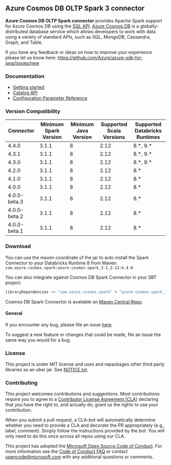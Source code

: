## Azure Cosmos DB OLTP Spark 3 connector

**Azure Cosmos DB OLTP Spark connector** provides Apache Spark support for Azure Cosmos DB using 
the [SQL API][sql_api_query].
[Azure Cosmos DB][cosmos_introduction] is a globally-distributed database service which allows 
developers to work with data using a variety of standard APIs, such as SQL, MongoDB, Cassandra, Graph, and Table.

If you have any feedback or ideas on how to improve your experience please let us know here:
https://github.com/Azure/azure-sdk-for-java/issues/new

### Documentation

- [Getting started](https://github.com/Azure/azure-sdk-for-java/blob/main/sdk/cosmos/azure-cosmos-spark_3-1_2-12/docs/quick-start.md)
- [Catalog API](https://github.com/Azure/azure-sdk-for-java/blob/main/sdk/cosmos/azure-cosmos-spark_3-1_2-12/docs/catalog-api.md)
- [Configuration Parameter Reference](https://github.com/Azure/azure-sdk-for-java/blob/main/sdk/cosmos/azure-cosmos-spark_3-1_2-12/docs/configuration-reference.md)

[//]: # (//TODO: moderakh add more sections)
[//]: # (//TODO: moderakh Enable Client Logging)
[//]: # (//TODO: moderakh Examples)
[//]: # (//TODO: moderakh Next steps)
[//]: # (//TODO: moderakh Key concepts)
[//]: # (//TODO: moderakh Azure Cosmos DB Partition)
[//]: # (//TODO: moderakh Troubleshooting)

### Version Compatibility

| Connector     | Minimum Spark Version | Minimum Java Version | Supported Scala Versions | Supported Databricks Runtimes |
| ------------- | --------------------- | -------------------- | -----------------------  | ----------------------------- |
| 4.4.0         | 3.1.1                 | 8                    | 2.12                     | 8.\*, 9.\*                    |
| 4.3.1         | 3.1.1                 | 8                    | 2.12                     | 8.\*, 9.\*                    |
| 4.3.0         | 3.1.1                 | 8                    | 2.12                     | 8.\*, 9.\*                    |
| 4.2.0         | 3.1.1                 | 8                    | 2.12                     | 8.\*                          |
| 4.1.0         | 3.1.1                 | 8                    | 2.12                     | 8.\*                          |
| 4.0.0         | 3.1.1                 | 8                    | 2.12                     | 8.\*                          |
| 4.0.0-beta.3  | 3.1.1                 | 8                    | 2.12                     | 8.\*                          |
| 4.0.0-beta.2  | 3.1.1                 | 8                    | 2.12                     | 8.\*                          |
| 4.0.0-beta.1  | 3.1.1                 | 8                    | 2.12                     | 8.\*                          |

### Download

You can use the maven coordinate of the jar to auto install the Spark Connector to your Databricks Runtime 8 from Maven:
`com.azure.cosmos.spark:azure-cosmos-spark_3-1_2-12:4.4.0`

You can also integrate against Cosmos DB Spark Connector in your SBT project:
```scala
libraryDependencies += "com.azure.cosmos.spark" % "azure-cosmos-spark_3-1_2-12" % "4.4.0"
```

Cosmos DB Spark Connector is available on [Maven Central Repo](https://search.maven.org/search?q=g:com.azure.cosmos.spark).

#### General

If you encounter any bug, please file an issue [here](https://github.com/Azure/azure-sdk-for-java/issues/new).

To suggest a new feature or changes that could be made, file an issue the same way you would for a bug.

### License
This project is under MIT license and uses and repackages other third party libraries as an uber jar.
See [NOTICE.txt](https://github.com/Azure/azure-sdk-for-java/blob/main/NOTICE.txt).

### Contributing

This project welcomes contributions and suggestions. Most contributions require you to agree to a
[Contributor License Agreement (CLA)][cla] declaring that you have the right to, and actually do, grant us the rights
to use your contribution.

When you submit a pull request, a CLA-bot will automatically determine whether you need to provide a CLA and decorate
the PR appropriately (e.g., label, comment). Simply follow the instructions provided by the bot. You will only need to
do this once across all repos using our CLA.

This project has adopted the [Microsoft Open Source Code of Conduct][coc]. For more information see the [Code of Conduct FAQ][coc_faq]
or contact [opencode@microsoft.com][coc_contact] with any additional questions or comments.

<!-- LINKS -->
[source_code]: src
[cosmos_introduction]: https://docs.microsoft.com/azure/cosmos-db/
[cosmos_docs]: https://docs.microsoft.com/azure/cosmos-db/introduction
[jdk]: https://docs.microsoft.com/java/azure/jdk/?view=azure-java-stable
[maven]: https://maven.apache.org/
[cla]: https://cla.microsoft.com
[coc]: https://opensource.microsoft.com/codeofconduct/
[coc_faq]: https://opensource.microsoft.com/codeofconduct/faq/
[coc_contact]: mailto:opencode@microsoft.com
[azure_subscription]: https://azure.microsoft.com/free/
[samples]: https://github.com/Azure/azure-sdk-for-java/tree/main/sdk/cosmos/azure-spring-data-cosmos/src/samples/java/com/azure/spring/data/cosmos
[sql_api_query]: https://docs.microsoft.com/azure/cosmos-db/sql-api-sql-query
[local_emulator]: https://docs.microsoft.com/azure/cosmos-db/local-emulator
[local_emulator_export_ssl_certificates]: https://docs.microsoft.com/azure/cosmos-db/local-emulator-export-ssl-certificates
[azure_cosmos_db_partition]: https://docs.microsoft.com/azure/cosmos-db/partition-data
[sql_queries_in_cosmos]: https://docs.microsoft.com/azure/cosmos-db/tutorial-query-sql-api
[sql_queries_getting_started]: https://docs.microsoft.com/azure/cosmos-db/sql-query-getting-started


